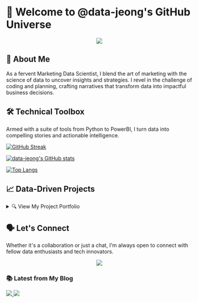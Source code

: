 # 🚀 Welcome to @data-jeong's GitHub Universe

<div align="center">
  <img src="https://velog.velcdn.com/images/draco94/post/ec585efd-24bf-40ec-a541-b0b0caa82787/image.png" />
</div>

## 🌟 About Me
As a fervent Marketing Data Scientist, I blend the art of marketing with the science of data to uncover insights and strategies. I revel in the challenge of coding and planning, crafting narratives that transform data into impactful business decisions.

## 🛠️ Technical Toolbox
Armed with a suite of tools from Python to PowerBI, I turn data into compelling stories and actionable intelligence.


[![GitHub Streak](http://github-readme-streak-stats.herokuapp.com?user=data-jeong&theme=dark&background=000000)](https://git.io/streak-stats)

[![data-jeong's GitHub stats](https://github-readme-stats.vercel.app/api?username=data-jeong&show_icons=true&theme=vision-friendly-dark)](https://github.com/data-jeong)

[![Top Langs](https://github-readme-stats.vercel.app/api/top-langs/?username=data-jeong)](https://github.com/anuraghazra/github-readme-stats)


## 📈 Data-Driven Projects
<details>
<summary>🔍 View My Project Portfolio</summary>
<br>
<!-- Your project list here -->
</details>

## 🗣️ Let's Connect
Whether it's a collaboration or just a chat, I'm always open to connect with fellow data enthusiasts and tech innovators.

<div align="center">
  <a href="mailto:lightyear94122@gmail.com">
    <img src="https://img.shields.io/badge/Email-lightyear94122%40gmail.com-blue?style=flat-square&logo=gmail" />
  </a>
</div>

### 📚 Latest from My Blog
<a href="https://velog.io/@draco94">
  <img src="https://velog-readme-stats.vercel.app/api?name=draco94" />
</a>

<img src="https://capsule-render.vercel.app/api?type=slice&color=0D1117&height=150&section=footer" />
